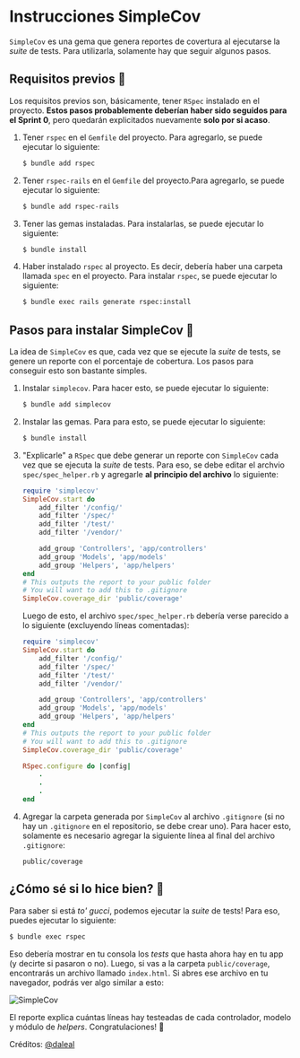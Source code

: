 # Instrucciones SimpleCov

`SimpleCov` es una gema que genera reportes de covertura al ejecutarse la _suite_ de tests. Para utilizarla, solamente hay que seguir algunos pasos.

## Requisitos previos 🥱

Los requisitos previos son, básicamente, tener `RSpec` instalado en el proyecto. **Estos pasos probablemente deberían haber sido seguidos para el Sprint 0**, pero quedarán explicitados nuevamente **solo por si acaso**.

1. Tener `rspec` en el `Gemfile` del proyecto. Para agregarlo, se puede ejecutar lo siguiente:

    ```sh
    $ bundle add rspec
    ```

2. Tener `rspec-rails` en el `Gemfile` del proyecto.Para agregarlo, se puede ejecutar lo siguiente:

    ```sh
    $ bundle add rspec-rails
    ```

3. Tener las gemas instaladas. Para instalarlas, se puede ejecutar lo siguiente:

    ```sh
    $ bundle install
    ```

4. Haber instalado `rspec` al proyecto. Es decir, debería haber una carpeta llamada `spec` en el proyecto. Para instalar `rspec`, se puede ejecutar lo siguiente:

    ```sh
    $ bundle exec rails generate rspec:install
    ```

## Pasos para instalar SimpleCov 👣

La idea de `SimpleCov` es que, cada vez que se ejecute la _suite_ de tests, se genere un reporte con el porcentaje de cobertura. Los pasos para conseguir esto son bastante simples.

1. Instalar `simplecov`. Para hacer esto, se puede ejecutar lo siguiente:

    ```sh
    $ bundle add simplecov
    ```

2. Instalar las gemas. Para para esto, se puede ejecutar lo siguiente:

    ```sh
    $ bundle install
    ```

3. "Explicarle" a `RSpec` que debe generar un reporte con `SimpleCov` cada vez que se ejecuta la _suite_ de tests. Para eso, se debe editar el archvio `spec/spec_helper.rb` y agregarle **al principio del archivo** lo siguiente:

    ```rb
    require 'simplecov'
    SimpleCov.start do
        add_filter '/config/'
        add_filter '/spec/'
        add_filter '/test/'
        add_filter '/vendor/'

        add_group 'Controllers', 'app/controllers'
        add_group 'Models', 'app/models'
        add_group 'Helpers', 'app/helpers'
    end
    # This outputs the report to your public folder
    # You will want to add this to .gitignore
    SimpleCov.coverage_dir 'public/coverage'
    ```

    Luego de esto, el archivo `spec/spec_helper.rb` debería verse parecido a lo siguiente (excluyendo líneas comentadas):

    ```rb
    require 'simplecov'
    SimpleCov.start do
        add_filter '/config/'
        add_filter '/spec/'
        add_filter '/test/'
        add_filter '/vendor/'

        add_group 'Controllers', 'app/controllers'
        add_group 'Models', 'app/models'
        add_group 'Helpers', 'app/helpers'
    end
    # This outputs the report to your public folder
    # You will want to add this to .gitignore
    SimpleCov.coverage_dir 'public/coverage'

    RSpec.configure do |config|
        .
        .
        .
    end
    ```

4. Agregar la carpeta generada por `SimpleCov` al archivo `.gitignore` (si no hay un `.gitignore` en el repositorio, se debe crear uno). Para hacer esto, solamente es necesario agregar la siguiente línea al final del archivo `.gitignore`:

    ```
    public/coverage
    ```

## ¿Cómo sé si lo hice bien? 🤔

Para saber si está _to' gucci_, podemos ejecutar la _suite_ de tests! Para eso, puedes ejecutar lo siguiente:

```sh
$ bundle exec rspec
```

Eso debería mostrar en tu consola los _tests_ que hasta ahora hay en tu app (y decirte si pasaron o no). Luego, si vas a la carpeta `public/coverage`, encontrarás un archivo llamado `index.html`. Si abres ese archivo en tu navegador, podrás ver algo similar a esto:

![SimpleCov](./assets/simplecov.png)

El reporte explica cuántas líneas hay testeadas de cada controlador, modelo y módulo de _helpers_. Congratulaciones! 🐳

Créditos: [@daleal](https://github.com/daleal)
